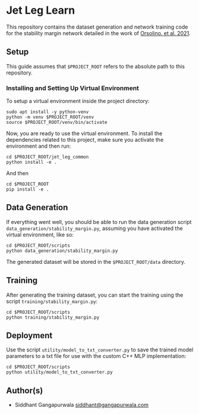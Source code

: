# Jet Leg Learn

This repository contains the dataset generation and network
training code for the stability margin network detailed in the
work of [Orsolino. et al. 2021](https://www.robots.ox.ac.uk/~mobile/drs/Papers/2021IROS_orsolino.pdf).


## Setup

This guide assumes that `$PROJECT_ROOT` refers to the absolute path to this repository.

### Installing and Setting Up Virtual Environment
To setup a virtual environment inside the project directory:
```
sudo apt install -y python-venv
python -m venv $PROJECT_ROOT/venv
source $PROJECT_ROOT/venv/bin/activate
```

Now, you are ready to use the virtual environment. To install
the dependencies related to this project, make sure you activate
the environment and then run:

```
cd $PROJECT_ROOT/jet_leg_common
python install -e .
```

And then
```
cd $PROJECT_ROOT
pip install -e .
```

## Data Generation
If everything went well, you should be able to run the data generation script
`data_generation/stability_margin.py`, assuming you have activated the virtual environment,
like so:
```
cd $PROJECT_ROOT/scripts
python data_generation/stability_margin.py
```
The generated dataset will be stored in the `$PROJECT_ROOT/data` directory.

## Training
After generating the training dataset, you can start the training using the script
`training/stability_margin.py`:
```
cd $PROJECT_ROOT/scripts
python training/stability_margin.py
```

## Deployment
Use the script 
`utility/model_to_txt_converter.py` to save the trained model parameters to a txt file for
use with the custom C++ MLP implementation:
```
cd $PROJECT_ROOT/scripts
python utility/model_to_txt_converter.py
```


## Author(s)
* Siddhant Gangapurwala <siddhant@gangapurwala.com>
